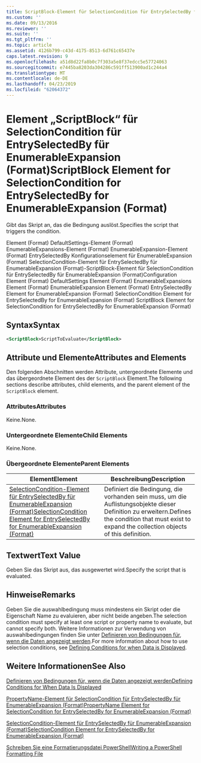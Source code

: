 ```yaml
---
title: ScriptBlock-Element für SelectionCondition für EntrySelectedBy für EnumerableExpansion (Format) | Microsoft-Dokumentation
ms.custom: ''
ms.date: 09/13/2016
ms.reviewer: ''
ms.suite: ''
ms.tgt_pltfrm: ''
ms.topic: article
ms.assetid: 4126b799-c43d-4175-8513-6d761c65437e
caps.latest.revision: 9
ms.openlocfilehash: a51d8d22fa8b0c7f303a5e8f37edcc5e57724063
ms.sourcegitcommit: e7445ba8203da304286c591ff513900ad1c244a4
ms.translationtype: MT
ms.contentlocale: de-DE
ms.lasthandoff: 04/23/2019
ms.locfileid: "62064372"
---
```

# <a name="scriptblock-element-for-selectioncondition-for-entryselectedby-for-enumerableexpansion-format"></a><span data-ttu-id="f1f90-102">Element „ScriptBlock“ für SelectionCondition für EntrySelectedBy für EnumerableExpansion (Format)</span><span class="sxs-lookup"><span data-stu-id="f1f90-102">ScriptBlock Element for SelectionCondition for EntrySelectedBy for EnumerableExpansion (Format)</span></span>

<span data-ttu-id="f1f90-103">Gibt das Skript an, das die Bedingung auslöst.</span><span class="sxs-lookup"><span data-stu-id="f1f90-103">Specifies the script that triggers the condition.</span></span>

<span data-ttu-id="f1f90-104">Element (Format) DefaultSettings-Element (Format) EnumerableExpansions-Element (Format) EnumerableExpansion-Element (Format) EntrySelectedBy Konfigurationselement für EnumerableExpansion (Format) SelectionCondition-Element für EntrySelectedBy für EnumerableExpansion (Format)-ScriptBlock-Element für SelectionCondition für EntrySelectedBy für EnumerableExpansion (Format)</span><span class="sxs-lookup"><span data-stu-id="f1f90-104">Configuration Element (Format) DefaultSettings Element (Format) EnumerableExpansions Element (Format) EnumerableExpansion Element (Format) EntrySelectedBy Element for EnumerableExpansion (Format) SelectionCondition Element for EntrySelectedBy for EnumerableExpansion (Format) ScriptBlock Element for SelectionCondition for EntrySelectedBy for EnumerableExpansion (Format)</span></span>

## <a name="syntax"></a><span data-ttu-id="f1f90-105">Syntax</span><span class="sxs-lookup"><span data-stu-id="f1f90-105">Syntax</span></span>

```xml
<ScriptBlock>ScriptToEvaluate</ScriptBlock>
```

## <a name="attributes-and-elements"></a><span data-ttu-id="f1f90-106">Attribute und Elemente</span><span class="sxs-lookup"><span data-stu-id="f1f90-106">Attributes and Elements</span></span>

<span data-ttu-id="f1f90-107">Den folgenden Abschnitten werden Attribute, untergeordnete Elemente und das übergeordnete Element des der `ScriptBlock` Element.</span><span class="sxs-lookup"><span data-stu-id="f1f90-107">The following sections describe attributes, child elements, and the parent element of the `ScriptBlock` element.</span></span>

### <a name="attributes"></a><span data-ttu-id="f1f90-108">Attributes</span><span class="sxs-lookup"><span data-stu-id="f1f90-108">Attributes</span></span>

<span data-ttu-id="f1f90-109">Keine.</span><span class="sxs-lookup"><span data-stu-id="f1f90-109">None.</span></span>

### <a name="child-elements"></a><span data-ttu-id="f1f90-110">Untergeordnete Elemente</span><span class="sxs-lookup"><span data-stu-id="f1f90-110">Child Elements</span></span>

<span data-ttu-id="f1f90-111">Keine.</span><span class="sxs-lookup"><span data-stu-id="f1f90-111">None.</span></span>

### <a name="parent-elements"></a><span data-ttu-id="f1f90-112">Übergeordnete Elemente</span><span class="sxs-lookup"><span data-stu-id="f1f90-112">Parent Elements</span></span>

|<span data-ttu-id="f1f90-113">Element</span><span class="sxs-lookup"><span data-stu-id="f1f90-113">Element</span></span>|<span data-ttu-id="f1f90-114">Beschreibung</span><span class="sxs-lookup"><span data-stu-id="f1f90-114">Description</span></span>|
|-------------|-----------------|
|[<span data-ttu-id="f1f90-115">SelectionCondition-Element für EntrySelectedBy für EnumerableExpansion (Format)</span><span class="sxs-lookup"><span data-stu-id="f1f90-115">SelectionCondition Element for EntrySelectedBy for EnumerableExpansion (Format)</span></span>](./selectioncondition-element-for-entryselectedby-for-enumerableexpansion-format.md)|<span data-ttu-id="f1f90-116">Definiert die Bedingung, die vorhanden sein muss, um die Auflistungsobjekte dieser Definition zu erweitern.</span><span class="sxs-lookup"><span data-stu-id="f1f90-116">Defines the condition that must exist to expand the collection objects of this definition.</span></span>|

## <a name="text-value"></a><span data-ttu-id="f1f90-117">Textwert</span><span class="sxs-lookup"><span data-stu-id="f1f90-117">Text Value</span></span>

<span data-ttu-id="f1f90-118">Geben Sie das Skript aus, das ausgewertet wird.</span><span class="sxs-lookup"><span data-stu-id="f1f90-118">Specify the script that is evaluated.</span></span>

## <a name="remarks"></a><span data-ttu-id="f1f90-119">Hinweise</span><span class="sxs-lookup"><span data-stu-id="f1f90-119">Remarks</span></span>

<span data-ttu-id="f1f90-120">Geben Sie die auswahlbedingung muss mindestens ein Skript oder die Eigenschaft Name zu evaluieren, aber nicht beide angeben.</span><span class="sxs-lookup"><span data-stu-id="f1f90-120">The selection condition must specify at least one script or property name to evaluate, but cannot specify both.</span></span> <span data-ttu-id="f1f90-121">Weitere Informationen zur Verwendung von auswahlbedingungen finden Sie unter [Definieren von Bedingungen für, wenn die Daten angezeigt werden](./defining-conditions-for-displaying-data.md).</span><span class="sxs-lookup"><span data-stu-id="f1f90-121">For more information about how to use selection conditions, see [Defining Conditions for when Data is Displayed](./defining-conditions-for-displaying-data.md).</span></span>

## <a name="see-also"></a><span data-ttu-id="f1f90-122">Weitere Informationen</span><span class="sxs-lookup"><span data-stu-id="f1f90-122">See Also</span></span>

[<span data-ttu-id="f1f90-123">Definieren von Bedingungen für, wenn die Daten angezeigt werden</span><span class="sxs-lookup"><span data-stu-id="f1f90-123">Defining Conditions for When Data Is Displayed</span></span>](./defining-conditions-for-displaying-data.md)

[<span data-ttu-id="f1f90-124">PropertyName-Element für SelectionCondition für EntrySelectedBy für EnumerableExpansion (Format)</span><span class="sxs-lookup"><span data-stu-id="f1f90-124">PropertyName Element for SelectionCondition for EntrySelectedBy for EnumerableExpansion (Format)</span></span>](./propertyname-element-for-selectioncondition-for-entryselectedby-for-enumerableexpansion-format.md)

[<span data-ttu-id="f1f90-125">SelectionCondition-Element für EntrySelectedBy für EnumerableExpansion (Format)</span><span class="sxs-lookup"><span data-stu-id="f1f90-125">SelectionCondition Element for EntrySelectedBy for EnumerableExpansion (Format)</span></span>](./selectioncondition-element-for-entryselectedby-for-enumerableexpansion-format.md)

[<span data-ttu-id="f1f90-126">Schreiben Sie eine Formatierungsdatei PowerShell</span><span class="sxs-lookup"><span data-stu-id="f1f90-126">Writing a PowerShell Formatting File</span></span>](./writing-a-powershell-formatting-file.md)
